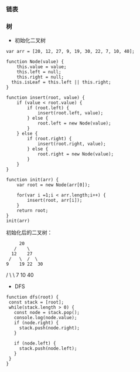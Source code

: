 ### 链表

### 树

- 初始化二叉树

```
var arr = [20, 12, 27, 9, 19, 30, 22, 7, 10, 40];

function Node(value) {
	this.value = value;
	this.left = null;
	this.right = null;
  this.isLeaf = this.left || this.right;
}

function insert(root, value) {
	if (value < root.value) {
		if (root.left) {
			insert(root.left, value);
		} else {
			root.left = new Node(value);
		}
	} else {
		if (root.right) {
			insert(root.right, value);
		} else {
			root.right = new Node(value);
		}
	}
}
 
function init(arr) {
	var root = new Node(arr[0]);
	
	for(var i =1;i < arr.length;i++) {
		insert(root, arr[i]);
	}
	return root;
}
init(arr)

```
初始化后的二叉树：

         20
       /    \
      12    27
     /   \  /  \
    9    19 22  30
  /  \            \ 
 7   10            40

 - DFS

 ```
function dfs(root) {
  const stack = [root];
  while(stack.length > 0) {
    const node = stack.pop();
    console.log(node.value);
    if (node.right) {
      stack.push(node.right);
    }

    if (node.left) {
      stack.push(node.left);
    }
  }
}  
 ```
